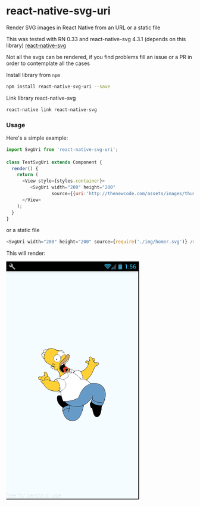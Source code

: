 # react-native-svg-uri
Render SVG images in React Native from an URL or a static file

This was tested with RN 0.33 and react-native-svg 4.3.1 (depends on this library)
[react-native-svg](https://github.com/react-native-community/react-native-svg)


Not all the svgs can be rendered, if you find problems fill an issue or a PR in
order to contemplate all the cases

Install library from `npm`

  ```bash
  npm install react-native-svg-uri --save
  ```

Link library react-native-svg

  ```bash
  react-native link react-native-svg
  ```

### <a name="Usage">Usage</a>

Here's a simple example:

```javascript
import SvgUri from 'react-native-svg-uri';

class TestSvgUri extends Component {
  render() {
    return (
      <View style={styles.container}>
         <SvgUri width="200" height="200"
                 source={{uri:'http://thenewcode.com/assets/images/thumbnails/homer-simpson.svg'}} />
      </View>
    );
  }
}
```

or a static file

```javascript
<SvgUri width="200" height="200" source={require('./img/homer.svg')} />
```

This will render:


![Component example](./screenshoots/sample.png)

